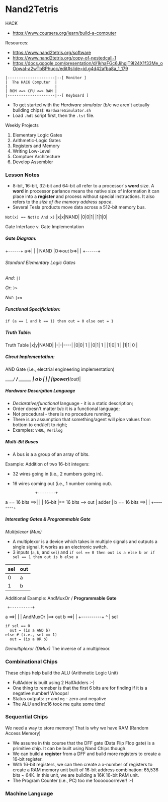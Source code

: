 # Nand2Tetris

HACK
* https://www.coursera.org/learn/build-a-computer

Resources:
* https://www.nand2tetris.org/software
* https://www.nand2tetris.org/copy-of-nestedcall-1
* https://docs.google.com/presentation/d/1khaFGc6JihgjT9I24X1f33Me_oOpwaI-a2wTbBPhuoc/edit#slide=id.g4d42afba8a_1_179

```
|---------------------|--[ Monitor ]
|  The HACK Computer  |
|                     |
| ROM <=> CPU <=> RAM |
|---------------------|--[ Keyboard ]
```

* To get started with the *Hardware simulator* (b/c we aren't actually building chips): `HardwareSimulator.sh`
* Load `.hdl` script first, then the `.tst` file.

Weekly Projects
1. Elementary Logic Gates
1. Arithmetic-Logic Gates
1. Registers and Memory
1. Writing Low-Level
1. Comptuer Architecture
1. Develop Assembler

### Lesson Notes

* 8-bit, 16-bit, 32-bit and 64-bit all refer to a processor's **word** size. A **word** in processor parlance means the native size of information it can place into a **register** and process without special instructions. It also refers to the _size of the memory address space_.
* Several Tesla products move data across a 512-bit memory bus.

`Not(x) == Not(x And x)`
|x|x|NAND|
|0|0|1|
|1|1|0|

Gate Interface v. Gate Implementation

##### Gate Diagram:

   +------+
a=>|      |
   | NAND |O=>out
b=>|      |
   +------+

###### Standard Elementary Logic Gates
*And*:
`|)`

*Or*:
`)>`

*Not*:
`|>o`

##### Functional Specificiation:

`if (a == 1 and b == 1) then out = 0 else out = 1`

##### Truth Table:

Truth Table
|x|y|NAND|
|-|-|----|
|0|0| 1  |
|0|1| 1  |
|1|0| 1  |
|1|1| 0  |

##### Circut Implementation:

AND Gate (i.e., electrial engineering implementation)

______/ ____/ ______
|      a     b     |
|                  |
|_(power)____(out)_|

##### Hardware Description Language
* *Declarative/functional* language - it is a static description;
* Order doesn't matter b/c it is a functional language;
* Not procedural - there is no procedure running;
* There is an assumption that something/agent will *pipe* values from bottom to end/left to right;
* Examples: `VHDL`, `Verilog`

##### Multi-Bit Buses

* A bus is a a group of an array of bits.

Example: Addition of two 16-bit integers:
* 32 wires going in (i.e., 2 numbers going in).
* 16 wires coming out (i.e., 1 number coming out).

                +--------+
a == 16 bits ==>|        |
                | 16-bit |== 16 bits ==> out
                | adder  |
b == 16 bits ==>|        |
                +--------+
##### Interesting Gates & Programmable Gate

*Multiplexor (Mux)*
- A multiplexor is a device which takes in multiple signals and outputs a single signal. It works as an electronic switch.
- 3 inputs (`a`, `b`, and `sel`) and `if sel == 0 then out is a else b or if sel == 1 then out is b else a`

|sel|out|
|---|---|
| 0 | a |
| 1 | b |


Additional Example: AndMuxOr / **Programmable Gate**


     +----------+
a ==>|          |
     | AndMuxOr |==> out
b ==>|          |
     +----------+
          ^
          |
         sel

```
if sel == 0
  out = (is a AND b)
else # (i.e., sel == 1)
  out = (is a OR b)
```

*Demultiplexor (DMux)* The inverse of a multiplexor.

### Combinational Chips

These chips help build the ALU (Arithmetic Logic Unit)
* FullAdder is built using 2 HalfAdders :-)
* One thing to remeber is that the first 6 bits are for finding if it is a negative number! Whoops!
* Status outputs: `zr` and `ng` - zero and negative
* The ALU  and Inc16 took me quite some time!

### Sequential Chips

We need a way to store memory!  That is why we have RAM (Random Access Memory)
* We assume in this course that the DFF gate (Data Flip Flop gate) is a primitive chip.  It can be built using Nand Chips though.
* We can build a **register** from a DFF and build more registers to create a 16-bit register.
* With 16-bit registers, we can then create a x-number of registers to create a RAM memory unit built of 16-bit address combination: 65,536 bits ~ 64K. In this unit, we are building a 16K 16-bit RAM unit.
* The Program Counter (i.e., PC) too me fooooooorrever! :-)

### Machine Language

